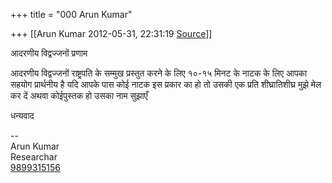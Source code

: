 +++
title = "000 Arun Kumar"

+++
[[Arun Kumar	2012-05-31, 22:31:19 [Source](https://groups.google.com/g/bvparishat/c/KvLdHzqAurE)]]



आदरणीय विद्वज्जनों प्रणाम

आदरणीय विद्वज्जनों राष्ट्रपति के सम्मुख प्रस्तुत करने के लिए १०-१५ मिनट के नाटक के लिए आपका सहयोग प्रार्थनीय है यदि आपके पास कोई नाटक इस प्रकार का हो तो उसकी एक प्रति शीघ्रातिशीघ्र मुझे मेल कर दें अथवा कोईपुस्तक हो उसका नाम सुझाएँ

धन्यवाद

  
  
--  
Arun Kumar  
Researchar  
[9899315156](tel:(989)%20931-5156)  

